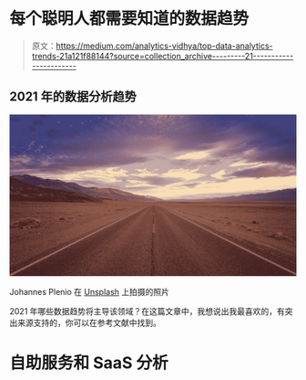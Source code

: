 # 每个聪明人都需要知道的数据趋势

> 原文：<https://medium.com/analytics-vidhya/top-data-analytics-trends-21a121f88144?source=collection_archive---------21----------------------->

## 2021 年的数据分析趋势

![](img/bf1c31e0c8c228442a82f11fbde0d60e.png)

Johannes Plenio 在 [Unsplash](https://unsplash.com/s/photos/future?utm_source=unsplash&utm_medium=referral&utm_content=creditCopyText) 上拍摄的照片

2021 年哪些数据趋势将主导该领域？在这篇文章中，我想说出我最喜欢的，有突出来源支持的，你可以在参考文献中找到。

# 自助服务和 SaaS 分析